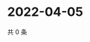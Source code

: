 # 2022-04-05

共 0 条

<!-- BEGIN WEIBO -->
<!-- 最后更新时间 Tue Apr 05 2022 19:18:36 GMT+0800 (China Standard Time) -->

<!-- END WEIBO -->
